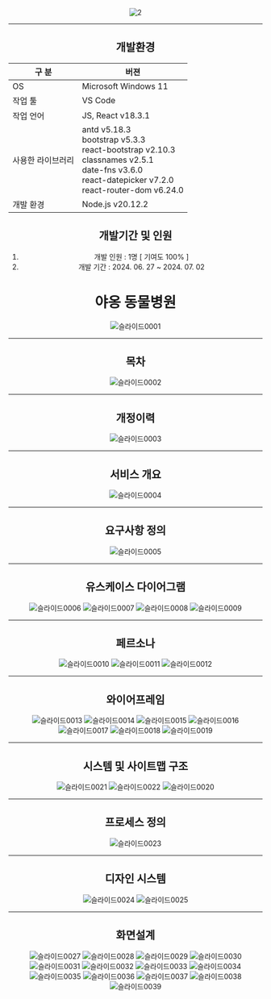 <center>

![2](https://github.com/Yubin0908/mew-hospital/assets/127021788/537ea80b-bf8f-4f0a-9ef4-7c89a07f2a77)
***
## 개발환경
| 구 분       | 버젼                                                                                                                                                                    |
|-----------|-----------------------------------------------------------------------------------------------------------------------------------------------------------------------|
| OS        | Microsoft Windows 11                                                                                                                                                  |
| 작업 툴      | VS Code                                                                                                                                                               |
| 작업 언어     | JS, React v18.3.1                                                                                                                                                     |
| 사용한 라이브러리 | antd v5.18.3 <br/>bootstrap v5.3.3 <br/>react-bootstrap v2.10.3 <br/>classnames v2.5.1<br/> date-fns v3.6.0 <br/>react-datepicker v7.2.0<br/>react-router-dom v6.24.0 |
  | 개발 환경     | Node.js v20.12.2                                                                                                                                                      |

## 개발기간 및 인원
1. 개발 인원 : 1명 [ 기여도 100% ]
2. 개발 기간 : 2024. 06. 27 ~ 2024. 07. 02

# 야옹 동물병원
![슬라이드0001](https://github.com/Yubin0908/mew-hospital/assets/127021788/9e3097ff-cd8c-479b-86b1-59e76ceb9e35)
***
## 목차
![슬라이드0002](https://github.com/Yubin0908/mew-hospital/assets/127021788/d82cdf93-8eaa-4bee-b0c5-633b6056c73a)
***
## 개정이력
![슬라이드0003](https://github.com/Yubin0908/mew-hospital/assets/127021788/4fa3b6cb-2b34-45cf-bfba-3bb2a914dfe0)
***
## 서비스 개요
![슬라이드0004](https://github.com/Yubin0908/mew-hospital/assets/127021788/12788652-3e87-4037-840c-41ef8f5a5e1c)
***
## 요구사항 정의
![슬라이드0005](https://github.com/Yubin0908/mew-hospital/assets/127021788/e3fb1bd5-b500-4b79-bfac-bcba2acd74ad)
***
## 유스케이스 다이어그램
![슬라이드0006](https://github.com/Yubin0908/mew-hospital/assets/127021788/e95bbdeb-9884-4931-b1b2-1f27b1262363)
![슬라이드0007](https://github.com/Yubin0908/mew-hospital/assets/127021788/5629530a-1e88-46f0-be2f-e3350c565d9c)
![슬라이드0008](https://github.com/Yubin0908/mew-hospital/assets/127021788/2c9ad2b6-5493-4a88-b7ee-a6cbb079ae6f)
![슬라이드0009](https://github.com/Yubin0908/mew-hospital/assets/127021788/0e268147-f336-4945-8d2e-8e79d032be20)
***
## 페르소나
![슬라이드0010](https://github.com/Yubin0908/mew-hospital/assets/127021788/a61c151b-c1f0-4c6e-8c2f-2f61655bc717)
![슬라이드0011](https://github.com/Yubin0908/mew-hospital/assets/127021788/e9ee496c-2fd5-4b8e-aa30-92ef508a2ced)
![슬라이드0012](https://github.com/Yubin0908/mew-hospital/assets/127021788/a7df4366-de1b-4c45-899f-b1112a3641f3)
***
## 와이어프레임
![슬라이드0013](https://github.com/Yubin0908/mew-hospital/assets/127021788/8ed58b55-a8a8-4774-a147-532e5f5496f4)
![슬라이드0014](https://github.com/Yubin0908/mew-hospital/assets/127021788/cfa4bdec-d6fc-4bed-b41b-9b17aa58301d)
![슬라이드0015](https://github.com/Yubin0908/mew-hospital/assets/127021788/4554989a-f0e4-4054-8a76-6717019a8309)
![슬라이드0016](https://github.com/Yubin0908/mew-hospital/assets/127021788/89196e2b-c12d-4602-b82f-b735ffafe6a8)
![슬라이드0017](https://github.com/Yubin0908/mew-hospital/assets/127021788/6c2bf263-8470-4b1c-a32f-49c87f5c0fc1)
![슬라이드0018](https://github.com/Yubin0908/mew-hospital/assets/127021788/7ecd8362-33d4-41d7-970b-b416747c50d1)
![슬라이드0019](https://github.com/Yubin0908/mew-hospital/assets/127021788/135ce069-7fdd-4b6e-9740-d70ac45bd904)
***
## 시스템 및 사이트맵 구조
![슬라이드0021](https://github.com/Yubin0908/mew-hospital/assets/127021788/a603691b-ad78-488f-bdfa-d729d359474c)
![슬라이드0022](https://github.com/Yubin0908/mew-hospital/assets/127021788/36287a96-2415-46d9-a432-b1153cd35791)
![슬라이드0020](https://github.com/Yubin0908/mew-hospital/assets/127021788/c17c6ee2-b644-46d3-bec6-01e40a483284)
***
## 프로세스 정의
![슬라이드0023](https://github.com/Yubin0908/mew-hospital/assets/127021788/844c7355-4d21-4465-98d2-8b079a9d2db6)
***
## 디자인 시스템
![슬라이드0024](https://github.com/Yubin0908/mew-hospital/assets/127021788/5eaf96a2-e38d-473e-a56c-5a90ecc230ad)
![슬라이드0025](https://github.com/Yubin0908/mew-hospital/assets/127021788/58fdb135-7b6c-469a-8c10-e3bbf2aae10f)
***
## 화면설계
![슬라이드0027](https://github.com/Yubin0908/mew-hospital/assets/127021788/ce311ad1-b9af-4337-95ea-73f030f39a79)
![슬라이드0028](https://github.com/Yubin0908/mew-hospital/assets/127021788/3ee50c63-4f4c-44fc-9e2e-8eca553cae54)
![슬라이드0029](https://github.com/Yubin0908/mew-hospital/assets/127021788/f876600c-326a-4d8a-a8ec-1e7796c51dff)
![슬라이드0030](https://github.com/Yubin0908/mew-hospital/assets/127021788/c9dde970-48f1-4d49-9639-89624df1bc77)
![슬라이드0031](https://github.com/Yubin0908/mew-hospital/assets/127021788/5c8182c4-8261-4ee1-a279-29761bdd92dc)
![슬라이드0032](https://github.com/Yubin0908/mew-hospital/assets/127021788/d0396d5f-fe06-4934-9459-e2b09e399835)
![슬라이드0033](https://github.com/Yubin0908/mew-hospital/assets/127021788/043aadf8-666c-4c15-ba81-4f143924d45d)
![슬라이드0034](https://github.com/Yubin0908/mew-hospital/assets/127021788/b84bff28-d9d3-4159-acbc-4207db92c69f)
![슬라이드0035](https://github.com/Yubin0908/mew-hospital/assets/127021788/49f6e66a-2608-4f13-899a-e833f9b920e9)
![슬라이드0036](https://github.com/Yubin0908/mew-hospital/assets/127021788/1849ebfd-2c56-4c7c-a400-de7d717dea5d)
![슬라이드0037](https://github.com/Yubin0908/mew-hospital/assets/127021788/3b851670-284f-40eb-b13e-92a39db5bbfd)
![슬라이드0038](https://github.com/Yubin0908/mew-hospital/assets/127021788/6ca79bac-8f1d-4154-a119-8593d839c02b)
![슬라이드0039](https://github.com/Yubin0908/mew-hospital/assets/127021788/155a3119-a89f-45ab-9cd7-82c202ad7181)

<center>